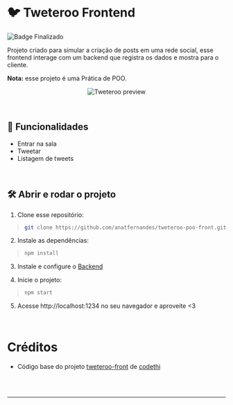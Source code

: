 # :bird: Tweteroo Frontend

![Badge Finalizado](https://img.shields.io/static/v1?label=STATUS&message=FINALIZADO&color=success&style=for-the-badge)

Projeto criado para simular a criação de posts em uma rede social, esse frontend interage com um backend que registra os dados e mostra para o cliente.

**Nota:** esse projeto é uma Prática de POO.

<div align=center>
 
  ![Tweteroo preview](https://user-images.githubusercontent.com/97851922/221328691-2bbfdaf4-5a68-4c4b-b01d-dd5bce31c7f2.png)
  
</div>

<br />

## :hammer: Funcionalidades
- Entrar na sala
- Tweetar
- Listagem de tweets

<br />

## :hammer_and_wrench: Abrir e rodar o projeto
1. Clone esse repositório:
>```bash
> git clone https://github.com/anatfernandes/tweteroo-poo-front.git
>```

2. Instale as dependências:
>```bash
> npm install
>```

3. Instale e configure o [Backend](https://github.com/anatfernandes/tweteroo-poo-back)

4. Inicie o projeto:
>```bash
> npm start
>```

5. Acesse http://localhost:1234 no seu navegador e aproveite <3

<br/>

# Créditos
- Código base do projeto [tweteroo-front](https://github.com/T07-Driven/tweteroo-front) de [codethi](https://github.com/codethi)

<br />
<br />

---
